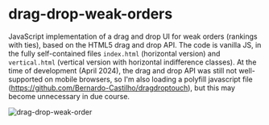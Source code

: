 # drag-drop-weak-orders
JavaScript implementation of a drag and drop UI for weak orders (rankings with ties), based on the HTML5 drag and drop API. The code is vanilla JS, in the fully self-contained files `index.html` (horizontal version) and `vertical.html` (vertical version with horizontal indifference classes). At the time of development (April 2024), the drag and drop API was still not well-supported on mobile browsers, so I'm also loading a polyfill javascript file (https://github.com/Bernardo-Castilho/dragdroptouch), but this may become unnecessary in due course.

![drag-drop-weak-order](https://github.com/DominikPeters/drag-drop-weak-orders/assets/3543224/58a07c4c-441f-496a-ad39-1a5ca7f8eaed)
